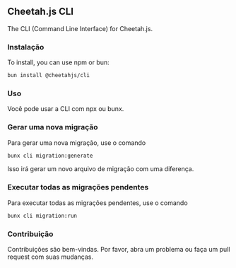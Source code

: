 ## Cheetah.js CLI
The CLI (Command Line Interface) for Cheetah.js.

### Instalação
To install, you can use npm or bun:
```bash
bun install @cheetahjs/cli
```

### Uso
Você pode usar a CLI com npx ou bunx.

### Gerar uma nova migração
Para gerar uma nova migração, use o comando 
```bash
bunx cli migration:generate
```
Isso irá gerar um novo arquivo de migração com uma diferença.

### Executar todas as migrações pendentes
Para executar todas as migrações pendentes, use o comando 
```bash
bunx cli migration:run
```

### Contribuição
Contribuições são bem-vindas. Por favor, abra um problema ou faça um pull request com suas mudanças.